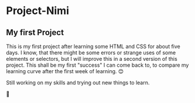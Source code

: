 # Project-Nimi

## My first Project

This is my first project after learning some HTML and CSS for about five days. I know, that there might be some errors or strange uses of some elements or selectors, but I will improve this in a second version of this project. This shall be my first "success" I can come back to, to compare my learning curve after the first week of learning. :blush:

Still working on my skills and trying out new things to learn. 

:dragon: 